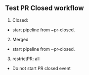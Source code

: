 ## Test PR Closed workflow
1. Closed:
- start pipeline from ~pr-closed.

2. Merged
- start pipeline from ~pr-closed.

3. restrictPR: all
- Do not start PR closed event 
